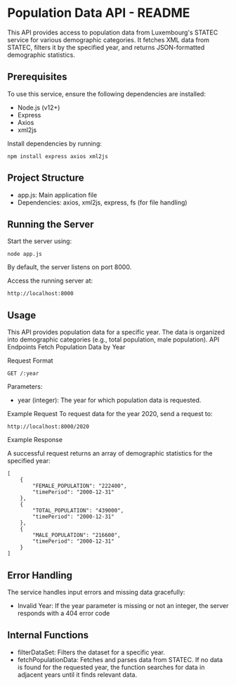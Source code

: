 # Population Data API - README

This API provides access to population data from Luxembourg's STATEC service for various demographic categories. It fetches XML data from STATEC, filters it by the specified year, and returns JSON-formatted demographic statistics.
## Prerequisites

To use this service, ensure the following dependencies are installed:

- Node.js (v12+)
- Express
- Axios
- xml2js

Install dependencies by running:
```
npm install express axios xml2js
```

## Project Structure

- app.js: Main application file
- Dependencies: axios, xml2js, express, fs (for file handling)

## Running the Server

Start the server using:
```
node app.js
```
By default, the server listens on port 8000.

Access the running server at:
```
http://localhost:8000
```
## Usage

This API provides population data for a specific year. The data is organized into demographic categories (e.g., total population, male population).
API Endpoints
Fetch Population Data by Year

Request Format
```
GET /:year
```
Parameters:
- year (integer): The year for which population data is requested.

Example Request To request data for the year 2020, send a request to:
```
http://localhost:8000/2020
```
Example Response

A successful request returns an array of demographic statistics for the specified year:
```
[
    {
        "FEMALE_POPULATION": "222400",
        "timePeriod": "2000-12-31"
    },
    {
        "TOTAL_POPULATION": "439000",
        "timePeriod": "2000-12-31"
    },
    {
        "MALE_POPULATION": "216600",
        "timePeriod": "2000-12-31"
    }
]
```
## Error Handling

The service handles input errors and missing data gracefully:

- Invalid Year: If the year parameter is missing or not an integer, the server responds with a 404 error code


## Internal Functions

- filterDataSet: Filters the dataset for a specific year.
- fetchPopulationData: Fetches and parses data from STATEC. If no data is found for the requested year, the function searches for data in adjacent years until it finds relevant data.

